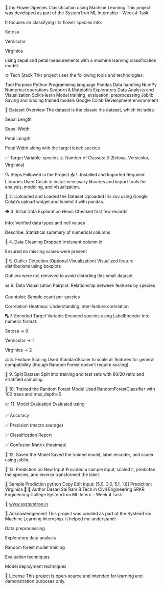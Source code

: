 🌸 Iris Flower Species Classification using Machine Learning
This project was developed as part of the SystemTron ML Internship – Week 4 Task.

It focuses on classifying Iris flower species into:

Setosa

Versicolor

Virginica

using sepal and petal measurements with a machine learning classification model.

⚙️ Tech Stack
This project uses the following tools and technologies:

Tool	Purpose
Python	Programming language
Pandas	Data handling
NumPy	Numerical operations
Seaborn & Matplotlib	Exploratory Data Analysis and Visualization
Scikit-learn	Model training, evaluation, preprocessing
Joblib	Saving and loading trained models
Google Colab	Development environment

📁 Dataset Overview
The dataset is the classic Iris dataset, which includes:

Sepal Length

Sepal Width

Petal Length

Petal Width
along with the target label: species

✅ Target Variable: species
📊 Number of Classes: 3 (Setosa, Versicolor, Virginica)

🔍 Steps Followed in the Project
📥 1. Installed and Imported Required Libraries
Used Colab to install necessary libraries and import tools for analysis, modeling, and visualization.

📂 2. Uploaded and Loaded the Dataset
Uploaded Iris.csv using Google Colab’s upload widget and loaded it with pandas.

👁️ 3. Initial Data Exploration
Head: Checked first few records

Info: Verified data types and null values

Describe: Statistical summary of numerical columns

🧹 4. Data Cleaning
Dropped irrelevant column Id

Ensured no missing values were present

🧪 5. Outlier Detection (Optional Visualization)
Visualized feature distributions using boxplots

Outliers were not removed to avoid distorting this small dataset

📊 6. Data Visualization
Pairplot: Relationship between features by species

Countplot: Sample count per species

Correlation Heatmap: Understanding inter-feature correlation

🔠 7. Encoded Target Variable
Encoded species using LabelEncoder into numeric format:

Setosa → 0

Versicolor → 1

Virginica → 2

⚖️ 8. Feature Scaling
Used StandardScaler to scale all features for general compatibility (though Random Forest doesn’t require scaling).

🔀 9. Split Dataset
Split into training and test sets with 80/20 ratio and stratified sampling.

🌲 10. Trained the Random Forest Model
Used RandomForestClassifier with 100 trees and max_depth=5

📈 11. Model Evaluation
Evaluated using:

✅ Accuracy

✅ Precision (macro average)

✅ Classification Report

✅ Confusion Matrix (heatmap)

💾 12. Saved the Model
Saved the trained model, label encoder, and scaler using joblib.

🧪 13. Prediction on New Input
Provided a sample input, scaled it, predicted the species, and inverse transformed the label.

🧪 Sample Prediction
python
Copy
Edit
Input: [5.9, 3.0, 5.1, 1.8]
Prediction: Virginica 🌸
👤 Author
Dasari Sai Ram
B.Tech in Civil Engineering
SRKR Engineering College
SystemTron ML Intern – Week 4 Task

🔗 www.systemtron.in

📌 Acknowledgement
This project was created as part of the SystemTron Machine Learning Internship. It helped me understand:

Data preprocessing

Exploratory data analysis

Random forest model training

Evaluation techniques

Model deployment techniques

📄 License
This project is open-source and intended for learning and demonstration purposes only.

